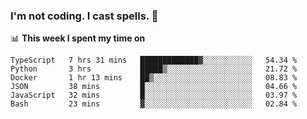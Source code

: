 ### I'm not coding. I cast spells. 🎩

📊 **This week I spent my time on**
<!--START_SECTION:waka-->

```text
TypeScript   7 hrs 31 mins   █████████████▓░░░░░░░░░░░   54.34 %
Python       3 hrs           █████▒░░░░░░░░░░░░░░░░░░░   21.72 %
Docker       1 hr 13 mins    ██▒░░░░░░░░░░░░░░░░░░░░░░   08.83 %
JSON         38 mins         █░░░░░░░░░░░░░░░░░░░░░░░░   04.66 %
JavaScript   32 mins         █░░░░░░░░░░░░░░░░░░░░░░░░   03.97 %
Bash         23 mins         ▓░░░░░░░░░░░░░░░░░░░░░░░░   02.84 %
```

<!--END_SECTION:waka-->

